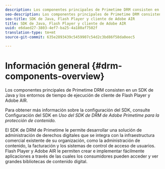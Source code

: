 ```yaml
---
description: Los componentes principales de Primetime DRM consisten en un SDK de Java y los entornos de tiempo de ejecución de cliente de Flash Player y Adobe AIR.
seo-description: Los componentes principales de Primetime DRM consisten en un SDK de Java y los entornos de tiempo de ejecución de cliente de Flash Player y Adobe AIR.
seo-title: SDK de Java, Flash Player y cliente de Adobe AIR
title: SDK de Java, Flash Player y cliente de Adobe AIR
uuid: e6daed27-3803-4ef7-ba25-4a180af7502f
translation-type: tm+mt
source-git-commit: 635e2893439c5459907c54d2c3bd86f58da0eec5

---
```



# Información general {#drm-components-overview}

Los componentes principales de Primetime DRM consisten en un SDK de Java y los entornos de tiempo de ejecución de cliente de Flash Player y Adobe AIR.

Para obtener más información sobre la configuración del SDK, consulte Configuración del SDK en *Uso del SDK de DRM de Adobe Primetime para la protección de contenido.*

El SDK de DRM de Primetime le permite desarrollar una solución de administración de derechos digitales que se integra con la infraestructura comercial existente de su organización, como la administración de contenido, la facturación y los sistemas de control de acceso de usuarios. Flash Player y Adobe AIR le permiten crear e implementar fácilmente aplicaciones a través de las cuales los consumidores pueden acceder y ver grandes bibliotecas de contenido digital.
